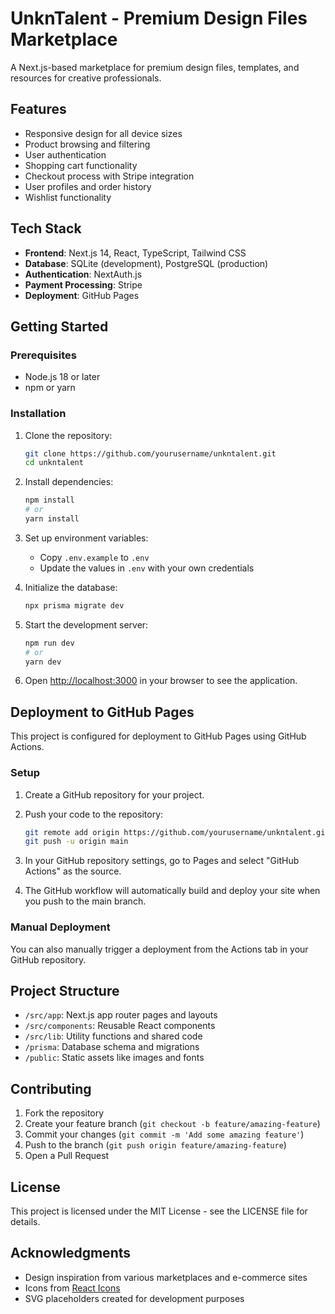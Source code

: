 # UnknTalent - Premium Design Files Marketplace

A Next.js-based marketplace for premium design files, templates, and resources for creative professionals.

## Features

- Responsive design for all device sizes
- Product browsing and filtering
- User authentication
- Shopping cart functionality
- Checkout process with Stripe integration
- User profiles and order history
- Wishlist functionality

## Tech Stack

- **Frontend**: Next.js 14, React, TypeScript, Tailwind CSS
- **Database**: SQLite (development), PostgreSQL (production)
- **Authentication**: NextAuth.js
- **Payment Processing**: Stripe
- **Deployment**: GitHub Pages

## Getting Started

### Prerequisites

- Node.js 18 or later
- npm or yarn

### Installation

1. Clone the repository:
   ```bash
   git clone https://github.com/yourusername/unkntalent.git
   cd unkntalent
   ```

2. Install dependencies:
   ```bash
   npm install
   # or
   yarn install
   ```

3. Set up environment variables:
   - Copy `.env.example` to `.env`
   - Update the values in `.env` with your own credentials

4. Initialize the database:
   ```bash
   npx prisma migrate dev
   ```

5. Start the development server:
   ```bash
   npm run dev
   # or
   yarn dev
   ```

6. Open [http://localhost:3000](http://localhost:3000) in your browser to see the application.

## Deployment to GitHub Pages

This project is configured for deployment to GitHub Pages using GitHub Actions.

### Setup

1. Create a GitHub repository for your project.

2. Push your code to the repository:
   ```bash
   git remote add origin https://github.com/yourusername/unkntalent.git
   git push -u origin main
   ```

3. In your GitHub repository settings, go to Pages and select "GitHub Actions" as the source.

4. The GitHub workflow will automatically build and deploy your site when you push to the main branch.

### Manual Deployment

You can also manually trigger a deployment from the Actions tab in your GitHub repository.

## Project Structure

- `/src/app`: Next.js app router pages and layouts
- `/src/components`: Reusable React components
- `/src/lib`: Utility functions and shared code
- `/prisma`: Database schema and migrations
- `/public`: Static assets like images and fonts

## Contributing

1. Fork the repository
2. Create your feature branch (`git checkout -b feature/amazing-feature`)
3. Commit your changes (`git commit -m 'Add some amazing feature'`)
4. Push to the branch (`git push origin feature/amazing-feature`)
5. Open a Pull Request

## License

This project is licensed under the MIT License - see the LICENSE file for details.

## Acknowledgments

- Design inspiration from various marketplaces and e-commerce sites
- Icons from [React Icons](https://react-icons.github.io/react-icons/)
- SVG placeholders created for development purposes
